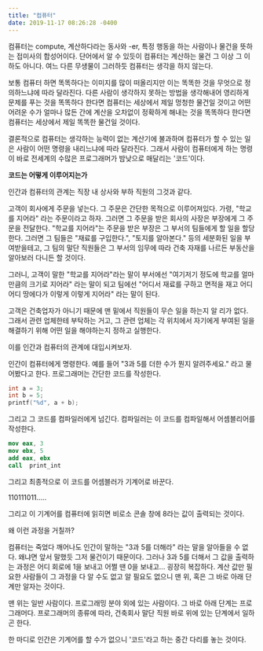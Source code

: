 ```yaml
---
title: "컴퓨터"
date: 2019-11-17 08:26:28 -0400
---
```


컴퓨터는 compute, 계산하다라는 동사와 -er, 특정 행동을 하는 사람이나 물건을 뜻하는 접미사의 합성어이다.
단어에서 알 수 있듯이 컴퓨터는 계산하는 물건 그 이상 그 이하도 아니다.
여느 다른 무생물이 그러하듯 컴퓨터는 생각을 하지 않는다.

보통 컴퓨터 하면 똑똑하다는 이미지를 많이 떠올리지만
이는 똑똑한 것을 무엇으로 정의하느냐에 따라 달라진다.
다른 사람이 생각하지 못하는 방법을 생각해내어 영리하게 문제를 푸는 것을 똑똑하다 한다면
컴퓨터는 세상에서 제일 멍청한 물건일 것이고
어떤 어려운 수가 얼마나 많든 간에 계산을 오차없이 정확하게 해내는 것을 똑똑하다 한다면
컴퓨터는 세상에서 제일 똑똑한 물건일 것이다.

결론적으로 컴퓨터는 생각하는 능력이 없는 계산기에 불과하며
컴퓨터가 할 수 있는 일은 사람이 어떤 명령을 내리느냐에 따라 달라진다.
그래서 사람이 컴퓨터에게 하는 명령이 바로 전세계의 수많은 프로그래머가 밤낮으로 매달리는 '코드'이다.



**코드는 어떻게 이루어지는가**

인간과 컴퓨터의 관계는 직장 내 상사와 부하 직원의 그것과 같다.

고객이 회사에게 주문을 넣는다.
그 주문은 간단한 목적으로 이루어져있다. 가령, "학교를 지어라" 라는 주문이라고 하자.
그러면 그 주문을 받은 회사의 사장은 부장에게 그 주문을 전달한다.
"학교를 지어라"는 주문을 받은 부장은 그 부서의 팀들에게 할 일을 할당한다.
그러면 그 팀들은 "재료를 구입한다.", "토지를 알아본다." 등의 세분화된 일을 부여받을테고,
그 팀의 말단 직원들은 그 부서의 임무에 따라 건축 자재를 나르든 부동산을 알아보러 다니든 할 것이다.

그러니, 고객이 말한 "학교를 지어라"라는 말이
부서에선 "여기저기 정도에 학교를 얼마만큼의 크기로 지어라" 라는 말이 되고
팀에선 "어디서 재료를 구하고 면적을 재고 어디어디 땅에다가 이렇게 이렇게 지어라" 라는 말이 된다. 

고객은 건축업자가 아니기 때문에 맨 밑에서 직원들이 무슨 일을 하는지 알 리가 없다.
그래서 관련 업체한테 부탁하는 거고,
그 관련 업체는 각 위치에서 자기에게 부여된 일을 해결하기 위해 어떤 일을 해야하는지 정하고 실행한다.

이를 인간과 컴퓨터의 관계에 대입시켜보자.

인간이 컴퓨터에게 명령한다.
예를 들어 "3과 5를 더한 수가 뭔지 알려주세요." 라고 물어봤다고 한다.
프로그래머는 간단한 코드를 작성한다.
```c
int a = 3;
int b = 5;
printf("%d", a + b);
```
그리고 그 코드를 컴파일러에게 넘긴다.
컴파일러는 이 코드를 컴파일해서 어셈블리어를 작성한다.
```nasm
mov eax, 3
mov ebx, 5
add eax, ebx
call  print_int
```
그리고 최종적으로 이 코드를 어셈블러가 기계어로 바꾼다.

110111011.....

그리고 이 기계어를 컴퓨터에 읽히면 비로소 콘솔 창에 8라는 값이 출력되는 것이다.

왜 이런 과정을 거칠까?

컴퓨터는 죽었다 깨어나도 인간이 말하는 "3과 5를 더해라" 라는 말을 알아들을 수 없다.
왜냐면 앞서 말했듯 그저 물건이기 때문이다.
그러나 3과 5를 더해서 그 값을 출력하는 과정은 어디 회로에 1을 보내고 어쩔 땐 0을 보내고... 굉장히 복잡하다.
계산 값만 필요한 사람들이 그 과정을 다 알 수도 없고 알 필요도 없으니
맨 위, 혹은 그 바로 아래 단계만 알자는 것이다.

맨 위는 일반 사람이다. 프로그래밍 분야 외에 있는 사람이다.
그 바로 아래 단계는 프로그래머다. 프로그래머의 종류에 따라, 건축회사 말단 직원 바로 위에 있는 단계에서 일하곤 한다.

한 마디로 인간은 기계어를 할 수가 없으니 '코드'라고 하는 중간 다리를 놓는 것이다.
